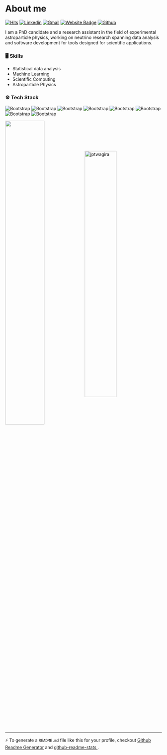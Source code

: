 # About me

[![Hits](https://hits.seeyoufarm.com/api/count/incr/badge.svg?url=https%3A%2F%2Fgithub.com%2Fjptwagira%2Fjptwagira&count_bg=%2379C83D&title_bg=%23555555&icon=&icon_color=%23E7E7E7&title=Profile+Views&edge_flat=false)](https://hits.seeyoufarm.com)
[![Linkedin](https://img.shields.io/badge/-LinkedIn-blue?style=flat&logo=Linkedin&logoColor=white)](https://www.linkedin.com/in/jptwagira/)
[![Gmail](https://img.shields.io/badge/-Gmail-c14438?style=flat&logo=Gmail&logoColor=white)](mailto:twagirapeter1@gmail.com)
[![Website Badge](https://img.shields.io/badge/-Website-c14438?style=flat&logo=Google-Chrome&logoColor=white&link=https://jptwagira.github.io)](https://jptwagira.github.io)
[![Github](https://img.shields.io/github/followers/jptwagira?label=Follow&style=social)](https://github.com/jptwagira)

I am a PhD candidate and a research assistant in the field of experimental astroparticle physics, working on neutrino research spanning data analysis and software development for tools designed for scientific applications.


### 🖥 Skills

- Statistical data analysis
- Machine Learning
- Scientific Computing
- Astroparticle Physics
### ⚙️ Tech Stack

![Bootstrap](https://img.shields.io/badge/-Python-05122A?style=flat&logo=Python&color=353535) ![Bootstrap](https://img.shields.io/badge/-git-05122A?style=flat&logo=git&color=353535) ![Bootstrap](https://img.shields.io/badge/-Numpy-05122A?style=flat&logo=Numpy&color=353535) ![Bootstrap](https://img.shields.io/badge/-Pandas-05122A?style=flat&logo=Pandas&color=353535) ![Bootstrap](https://img.shields.io/badge/-TensorFlow-05122A?style=flat&logo=TensorFlow&color=353535) ![Bootstrap](https://img.shields.io/badge/-Scikit%20Learn-05122A?style=flat&logo=Scikit-Learn&color=353535) ![Bootstrap](https://img.shields.io/badge/-Matplotlib-05122A?style=flat&logo=Matplotlib&color=353535) ![Bootstrap](https://img.shields.io/badge/-Jupyter%20Notebook-05122A?style=flat&logo=Jupyter-Notebook&color=353535)

<div
  <a href="https://github.com/anuraghazra/github-readme-stats">
  <img width="50%" align="center" src="https://github-readme-stats.vercel.app/api?username=jptwagira&show_icons=true&count_private=true&hide_title=true" /></a>
  
  <a href="https://git.io/streak-stats">
  <img width="45%" align="center" src="https://streak-stats.demolab.com?user=jptwagira" alt="jptwagira" /></a>
</div>

---
:zap: To generate a `README.md` file like this for your profile, checkout [Github Readme Generator](https://hejazizo-github-profile-readme-srcstreamlit-app-i6skm7.streamlit.app/) and [github-readme-stats
](https://github.com/anuraghazra/github-readme-stats).
